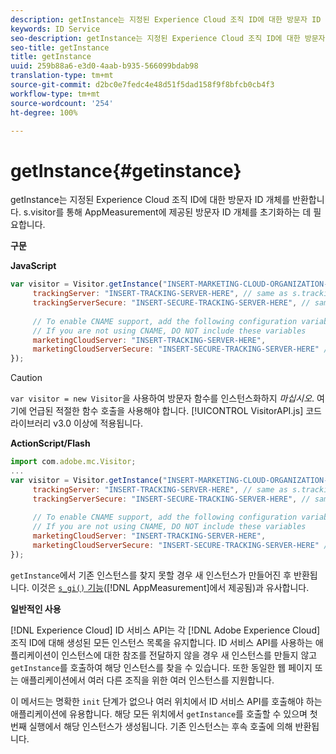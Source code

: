 ```yaml
---
description: getInstance는 지정된 Experience Cloud 조직 ID에 대한 방문자 ID 개체를 반환합니다. s.visitor를 통해 AppMeasurement에 제공된 방문자 ID 개체를 초기화하는 데 필요합니다.
keywords: ID Service
seo-description: getInstance는 지정된 Experience Cloud 조직 ID에 대한 방문자 ID 개체를 반환합니다. s.visitor를 통해 AppMeasurement에 제공된 방문자 ID 개체를 초기화하는 데 필요합니다.
seo-title: getInstance
title: getInstance
uuid: 259b88a6-e3d0-4aab-b935-566099bdab98
translation-type: tm+mt
source-git-commit: d2bc0e7fedc4e48d51f5dad158f9f8bfcb0cb4f3
workflow-type: tm+mt
source-wordcount: '254'
ht-degree: 100%

---
```



# getInstance{#getinstance}

getInstance는 지정된 Experience Cloud 조직 ID에 대한 방문자 ID 개체를 반환합니다. s.visitor를 통해 AppMeasurement에 제공된 방문자 ID 개체를 초기화하는 데 필요합니다.

**구문**

**JavaScript**

```js
var visitor = Visitor.getInstance("INSERT-MARKETING-CLOUD-ORGANIZATION-ID-HERE", { 
     trackingServer: "INSERT-TRACKING-SERVER-HERE", // same as s.trackingServer 
     trackingServerSecure: "INSERT-SECURE-TRACKING-SERVER-HERE", // same as s.trackingServerSecure 
 
     // To enable CNAME support, add the following configuration variables 
     // If you are not using CNAME, DO NOT include these variables 
     marketingCloudServer: "INSERT-TRACKING-SERVER-HERE", 
     marketingCloudServerSecure: "INSERT-SECURE-TRACKING-SERVER-HERE" // same as s.trackingServerSecure 
});
```

>[!CAUTION]
>
>`var visitor = new Visitor`을 사용하여 방문자 함수를 인스턴스화하지 *마십시오*. 여기에 언급된 적절한 함수 호출을 사용해야 합니다. [!UICONTROL VisitorAPI.js] 코드 라이브러리 v3.0 이상에 적용됩니다.

**ActionScript/Flash**

```js
import com.adobe.mc.Visitor; 
... 
var visitor = Visitor.getInstance("INSERT-MARKETING-CLOUD-ORGANIZATION-ID-HERE", { 
     trackingServer: "INSERT-TRACKING-SERVER-HERE", // same as s.trackingServer 
     trackingServerSecure: "INSERT-SECURE-TRACKING-SERVER-HERE", // same as s.trackingServerSecure 
 
     // To enable CNAME support, add the following configuration variables 
     // If you are not using CNAME, DO NOT include these variables 
     marketingCloudServer: "INSERT-TRACKING-SERVER-HERE", 
     marketingCloudServerSecure: "INSERT-SECURE-TRACKING-SERVER-HERE" // same as s.trackingServerSecure 
});
```

`getInstance`에서 기존 인스턴스를 찾지 못할 경우 새 인스턴스가 만들어진 후 반환됩니다. 이것은 [ `s_gi()` 기능](https://docs.adobe.com/content/help/ko-KR/analytics/implementation/vars/functions/s-gi.html)([!DNL AppMeasurement]에서 제공됨)과 유사합니다.

**일반적인 사용**

[!DNL Experience Cloud] ID 서비스 API는 각 [!DNL Adobe Experience Cloud] 조직 ID에 대해 생성된 모든 인스턴스 목록을 유지합니다. ID 서비스 API를 사용하는 애플리케이션이 인스턴스에 대한 참조를 전달하지 않을 경우 새 인스턴스를 만들지 않고 `getInstance`를 호출하여 해당 인스턴스를 찾을 수 있습니다. 또한 동일한 웹 페이지 또는 애플리케이션에서 여러 다른 조직을 위한 여러 인스턴스를 지원합니다.

이 메서드는 명확한 `init` 단계가 없으나 여러 위치에서 ID 서비스 API를 호출해야 하는 애플리케이션에 유용합니다. 해당 모든 위치에서 `getInstance`를 호출할 수 있으며 첫 번째 실행에서 해당 인스턴스가 생성됩니다. 기존 인스턴스는 후속 호출에 의해 반환됩니다.
